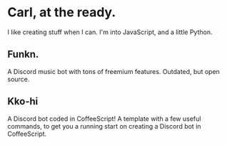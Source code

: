 # Carl, at the ready.

I like creating stuff when I can.
I'm into JavaScript, and a little Python.

## Funkn.
A Discord music bot with tons of freemium features. Outdated, but open source.

## Kko-hi
A Discord bot coded in CoffeeScript! A template with a few useful commands, to get you a running start on creating a Discord bot in CoffeeScript.
